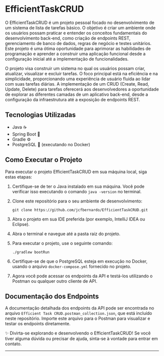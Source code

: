 # EfficientTaskCRUD

O EfficientTaskCRUD é um projeto pessoal focado no desenvolvimento de um sistema de lista de tarefas básico. O objetivo é criar um ambiente onde os usuários possam praticar e entender os conceitos fundamentais do desenvolvimento back-end, como criação de endpoints REST, gerenciamento de banco de dados, regras de negócio e testes unitários. 
Este projeto é uma ótima oportunidade para aprimorar as habilidades de programação e aprender a construir uma aplicação funcional desde a configuração inicial até a implementação de funcionalidades.

O projeto visa construir um sistema no qual os usuários possam criar, atualizar, visualizar e excluir tarefas. O foco principal está na eficiência e na simplicidade, proporcionando uma experiência de usuário fluida ao lidar com suas tarefas diárias. A implementação de um CRUD (Create, Read, Update, Delete) para tarefas oferecerá aos desenvolvedores a oportunidade de explorar as diferentes camadas de um aplicativo back-end, desde a configuração da infraestrutura até a exposição de endpoints REST.

## Tecnologias Utilizadas

- Java ☕
- Spring Boot 🍃
- Gradle ⚙️
- PostgreSQL 🐘 (executando no Docker)

## Como Executar o Projeto

Para executar o projeto EfficientTaskCRUD em sua máquina local, siga estas etapas:

1. Certifique-se de ter o Java instalado em sua máquina. Você pode verificar isso executando o comando `java -version` no terminal.

2. Clone este repositório para o seu ambiente de desenvolvimento:

    `git clone https://github.com/jcfbernardo/EfficientTaskCRUD.git`

3. Abra o projeto em sua IDE preferida (por exemplo, IntelliJ IDEA ou Eclipse).

4. Abra o terminal e navegue até a pasta raiz do projeto.

5. Para executar o projeto, use o seguinte comando:

    `./gradlew bootRun`


6. Certifique-se de que o PostgreSQL esteja em execução no Docker, usando o arquivo `docker-compose.yml` fornecido no projeto.

7. Agora você pode acessar os endpoints da API e testá-los utilizando o Postman ou qualquer outro cliente de API.

## Documentação dos Endpoints

A documentação detalhada dos endpoints da API pode ser encontrada no arquivo `Efficient Task CRUD.postman_collection.json`, que está incluído neste repositório. Importe este arquivo para o Postman para visualizar e testar os endpoints diretamente.

✨ Divirta-se explorando e desenvolvendo o EfficientTaskCRUD! Se você tiver alguma dúvida ou precisar de ajuda, sinta-se à vontade para entrar em contato.

---
